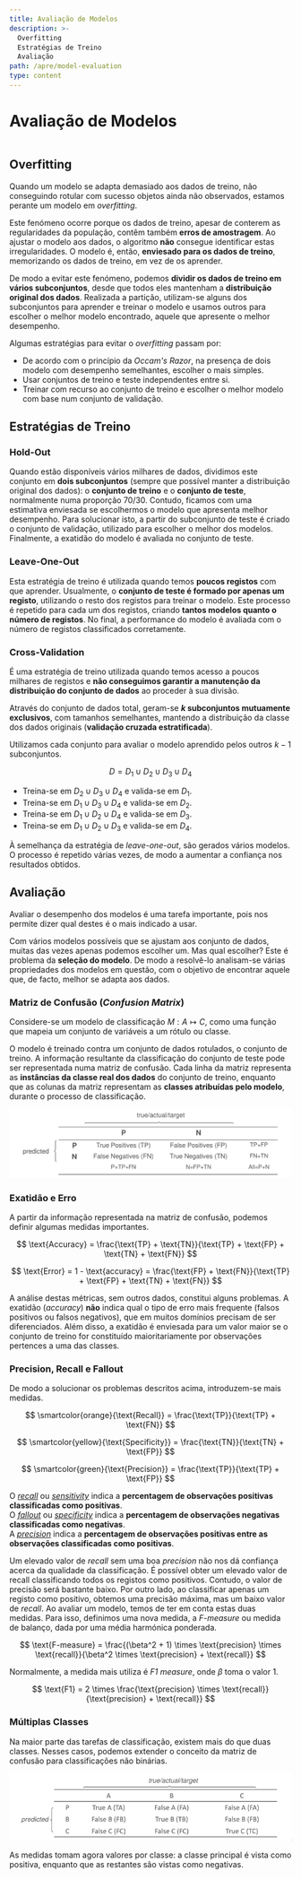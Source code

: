 ```yaml
---
title: Avaliação de Modelos
description: >-
  Overfitting
  Estratégias de Treino
  Avaliação
path: /apre/model-evaluation
type: content
---
```


# Avaliação de Modelos

```toc

```

## Overfitting

Quando um modelo se adapta demasiado aos dados de treino, não conseguindo
rotular com sucesso objetos ainda não observados, estamos perante um modelo em
_overfitting_.

Este fenómeno ocorre porque os dados de treino, apesar de conterem as
regularidades da população, contêm também **erros de amostragem**. Ao ajustar o
modelo aos dados, o algoritmo **não** consegue identificar estas
irregularidades. O modelo é, então, **enviesado para os dados de treino**,
memorizando os dados de treino, em vez de os aprender.

De modo a evitar este fenómeno, podemos **dividir os dados de treino em vários
subconjuntos**, desde que todos eles mantenham a **distribuição original dos
dados**. Realizada a partição, utilizam-se alguns dos subconjuntos para
aprender e treinar o modelo e usamos outros para escolher o melhor modelo
encontrado, aquele que apresente o melhor desempenho.

Algumas estratégias para evitar o _overfitting_ passam por:

- De acordo com o princípio da _Occam's Razor_, na presença de dois modelo com
  desempenho semelhantes, escolher o mais simples.
- Usar conjuntos de treino e teste independentes entre si.
- Treinar com recurso ao conjunto de treino e escolher o melhor modelo com base
  num conjunto de validação.

## Estratégias de Treino

### Hold-Out

Quando estão disponíveis vários milhares de dados, dividimos este conjunto em
**dois subconjuntos** (sempre que possível manter a distribuição original dos
dados): o **conjunto de treino** e o **conjunto de teste**, normalmente numa
proporção $70/30$. Contudo, ficamos com uma estimativa enviesada se escolhermos
o modelo que apresenta melhor desempenho. Para solucionar isto, a partir do
subconjunto de teste é criado o conjunto de validação, utilizado para escolher
o melhor dos modelos. Finalmente, a exatidão do modelo é avaliada no conjunto
de teste.

### Leave-One-Out

Esta estratégia de treino é utilizada quando temos **poucos registos** com que
aprender. Usualmente, o **conjunto de teste é formado por apenas um registo**,
utilizando o resto dos registos para treinar o modelo. Este processo é repetido
para cada um dos registos, criando **tantos modelos quanto o número de
registos**. No final, a performance do modelo é avaliada com o número de
registos classificados corretamente.

### Cross-Validation

É uma estratégia de treino utilizada quando temos acesso a poucos milhares de
registos e **não conseguimos garantir a manutenção da distribuição do conjunto
de dados** ao proceder à sua divisão.

Através do conjunto de dados total, geram-se **$k$ subconjuntos mutuamente
exclusivos**, com tamanhos semelhantes, mantendo a distribuição da classe dos
dados originais (**validação cruzada estratificada**).

Utilizamos cada conjunto para avaliar o modelo aprendido pelos outros $k-1$
subconjuntos.

$$
D = D_1 \cup D_2 \cup D_3 \cup D_4
$$

- Treina-se em $D_2 \cup D_3 \cup D_4$ e valida-se em $D_1$.
- Treina-se em $D_1 \cup D_3 \cup D_4$ e valida-se em $D_2$.
- Treina-se em $D_1 \cup D_2 \cup D_4$ e valida-se em $D_3$.
- Treina-se em $D_1 \cup D_2 \cup D_3$ e valida-se em $D_4$.

À semelhança da estratégia de _leave-one-out_, são gerados vários modelos.
O processo é repetido várias vezes, de modo a aumentar a confiança nos
resultados obtidos.

## Avaliação

Avaliar o desempenho dos modelos é uma tarefa importante, pois nos permite
dizer qual destes é o mais indicado a usar.

Com vários modelos possíveis que se ajustam aos conjunto de dados, muitas das
vezes apenas podemos escolher um. Mas qual escolher? Este é problema da
**seleção do modelo**. De modo a resolvê-lo analisam-se várias propriedades dos
modelos em questão, com o objetivo de encontrar aquele que, de facto, melhor se
adapta aos dados.

### Matriz de Confusão (_Confusion Matrix_)

Considere-se um modelo de classificação $M: A \mapsto C$, como uma função que
mapeia um conjunto de variáveis a um rótulo ou classe.

O modelo é treinado contra um conjunto de dados rotulados, o conjunto de
treino. A informação resultante da classificação do conjunto de teste pode ser
representada numa matriz de confusão. Cada linha da matriz representa as
**instâncias da classe real dos dados** do conjunto de treino, enquanto que as
colunas da matriz representam as **classes atribuídas pelo modelo**, durante o
processo de classificação.

<!-- TODO Replace with SVG -->

![Matriz de Confusão](./assets/0004-confusion-matrix.png)

### Exatidão e Erro

A partir da informação representada na matriz de confusão, podemos definir
algumas medidas importantes.

$$
\text{Accuracy} = \frac{\text{TP} + \text{TN}}{\text{TP} + \text{FP} + \text{TN} + \text{FN}}
$$

$$
\text{Error} = 1 - \text{accuracy} = \frac{\text{FP} + \text{FN}}{\text{TP} + \text{FP} + \text{TN} + \text{FN}}
$$

A análise destas métricas, sem outros dados, constitui alguns problemas. A
exatidão (_accuracy_) **não** indica qual o tipo de erro mais frequente (falsos positivos ou
falsos negativos), que em muitos domínios precisam de ser diferenciados. Além
disso, a exatidão é enviesada para um valor maior se o conjunto de treino for
constituído maioritariamente por observações pertences a uma das classes.

### Precision, Recall e Fallout

De modo a solucionar os problemas descritos acima, introduzem-se mais medidas.

$$
\smartcolor{orange}{\text{Recall}} = \frac{\text{TP}}{\text{TP} + \text{FN}}
$$

$$
\smartcolor{yellow}{\text{Specificity}} = \frac{\text{TN}}{\text{TN} + \text{FP}}
$$

$$
\smartcolor{green}{\text{Precision}} = \frac{\text{TP}}{\text{TP} + \text{FP}}
$$

O [_recall_](color:orange) ou [_sensitivity_](color:orange) indica a
**percentagem de observações positivas classificadas como positivas**.  
O [_fallout_](color:yellow) ou [_specificity_](color:yellow) indica a
**percentagem de observações negativas classificadas como negativas**.  
A [_precision_](color:green) indica a
**percentagem de observações positivas entre as observações classificadas como positivas**.

Um elevado valor de _recall_ sem uma boa _precision_ não nos dá confiança
acerca da qualidade da classificação. É possível obter um elevado valor de
recall classificando todos os registos como positivos. Contudo, o valor de
precisão será bastante baixo. Por outro lado, ao classificar apenas um registo
como positivo, obtemos uma precisão máxima, mas um baixo valor de _recall_. Ao
avaliar um modelo, temos de ter em conta estas duas medidas. Para isso,
definimos uma nova medida, a _F-measure_ ou medida de balanço, dada por uma
média harmónica ponderada.

$$
\text{F-measure} = \frac{(\beta^2 + 1) \times \text{precision} \times \text{recall}}{\beta^2 \times \text{precision} + \text{recall}}
$$

Normalmente, a medida mais utiliza é _F1 measure_, onde $\beta$ toma o valor 1.

$$
\text{F1} = 2 \times \frac{\text{precision} \times \text{recall}}{\text{precision} + \text{recall}}
$$

### Múltiplas Classes

Na maior parte das tarefas de classificação, existem mais do que duas classes.
Nesses casos, podemos extender o conceito da matriz de confusão para
classificações não binárias.

<!-- TODO Replace with SVG -->

![Matriz de Confusão Não Binária](./assets/0004-confusion-matrix-non-binary.png)

As medidas tomam agora valores por classe: a classe principal é vista como
positiva, enquanto que as restantes são vistas como negativas.
